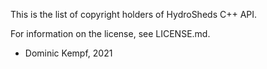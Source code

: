 This is the list of copyright holders of HydroSheds C++ API.

For information on the license, see LICENSE.md.

* Dominic Kempf, 2021
